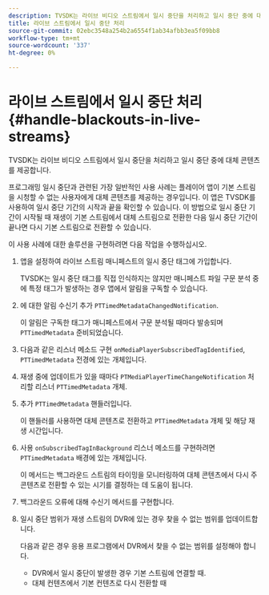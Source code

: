 ```yaml
---
description: TVSDK는 라이브 비디오 스트림에서 일시 중단을 처리하고 일시 중단 중에 대체 콘텐츠를 제공합니다.
title: 라이브 스트림에서 일시 중단 처리
source-git-commit: 02ebc3548a254b2a6554f1ab34afbb3ea5f09bb8
workflow-type: tm+mt
source-wordcount: '337'
ht-degree: 0%

---
```


# 라이브 스트림에서 일시 중단 처리{#handle-blackouts-in-live-streams}

TVSDK는 라이브 비디오 스트림에서 일시 중단을 처리하고 일시 중단 중에 대체 콘텐츠를 제공합니다.

프로그래밍 일시 중단과 관련된 가장 일반적인 사용 사례는 플레이어 앱이 기본 스트림을 시청할 수 없는 사용자에게 대체 콘텐츠를 제공하는 경우입니다. 이 앱은 TVSDK를 사용하여 일시 중단 기간의 시작과 끝을 확인할 수 있습니다. 이 방법으로 일시 중단 기간이 시작될 때 재생이 기본 스트림에서 대체 스트림으로 전환한 다음 일시 중단 기간이 끝나면 다시 기본 스트림으로 전환할 수 있습니다.

이 사용 사례에 대한 솔루션을 구현하려면 다음 작업을 수행하십시오.

1. 앱을 설정하여 라이브 스트림 매니페스트의 일시 중단 태그에 가입합니다.

   TVSDK는 일시 중단 태그를 직접 인식하지는 않지만 매니페스트 파일 구문 분석 중에 특정 태그가 발생하는 경우 앱에서 알림을 구독할 수 있습니다.
1. 에 대한 알림 수신기 추가 `PTTimedMetadataChangedNotification`.

   이 알림은 구독한 태그가 매니페스트에서 구문 분석될 때마다 발송되며 `PTTimedMetadata` 준비되었습니다.

1. 다음과 같은 리스너 메소드 구현 `onMediaPlayerSubscribedTagIdentified`, `PTTimedMetadata` 전경에 있는 개체입니다.

1. 재생 중에 업데이트가 있을 때마다 `PTMediaPlayerTimeChangeNotification` 처리할 리스너 `PTTimedMetadata` 개체.

1. 추가 `PTTimedMetadata` 핸들러입니다.

   이 핸들러를 사용하면 대체 콘텐츠로 전환하고 `PTTimedMetadata` 개체 및 해당 재생 시간입니다.

1. 사용 `onSubscribedTagInBackground` 리스너 메소드를 구현하려면 `PTTimedMetadata` 배경에 있는 개체입니다.

   이 메서드는 백그라운드 스트림의 타이밍을 모니터링하여 대체 콘텐츠에서 다시 주 콘텐츠로 전환할 수 있는 시기를 결정하는 데 도움이 됩니다.

1. 백그라운드 오류에 대해 수신기 메서드를 구현합니다.
1. 일시 중단 범위가 재생 스트림의 DVR에 있는 경우 찾을 수 없는 범위를 업데이트합니다.

   다음과 같은 경우 응용 프로그램에서 DVR에서 찾을 수 없는 범위를 설정해야 합니다.

   * DVR에서 일시 중단이 발생한 경우 기본 스트림에 연결할 때.
   * 대체 컨텐츠에서 기본 컨텐츠로 다시 전환할 때
